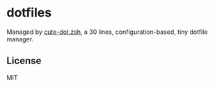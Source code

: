 # dotfiles

Managed by [cute-dot.zsh](./cute-dot.zsh), a 30 lines, configuration-based, tiny dotfile manager.

## License

MIT
